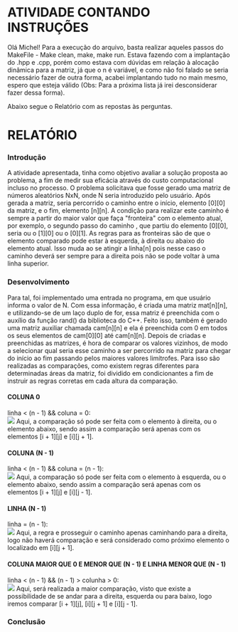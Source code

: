 # ATIVIDADE CONTANDO INSTRUÇÕES

Olá Michel! Para a execução do arquivo, basta realizar aqueles passos do MakeFile - Make clean, make, make run. Estava fazendo com a implantação do .hpp e .cpp, porém como estava com dúvidas em relação à alocação dinâmica para a matriz, já que o n é variável, e como não foi falado se seria necessário fazer de outra forma, acabei implantando tudo no main mesmo, espero que esteja válido (Obs: Para a próxima lista já irei desconsiderar fazer dessa forma).

Abaixo segue o Relatório com as repostas às perguntas.

<h1>RELATÓRIO</h1>
<h3>Introdução</h3>
A atividade apresentada, tinha como objetivo avaliar a solução proposta ao problema, a fim de medir sua eficácia através do custo computacional incluso no processo. O problema solicitava que fosse gerado uma matriz de números aleatórios NxN, onde N seria introduzido pelo usuário. Após gerada a matriz, seria percorrido o caminho entre o início, elemento [0][0] da matriz, e o fim, elemento [n][n]. A condição para realizar este caminho é sempre a partir do maior valor que faça "fronteira" com o elemento atual, por exemplo, o segundo passo do caminho , que partiu do elemento [0][0], seria ou o [1][0] ou o [0][1]. As regras para as fronteiras são de que o elemento comparado pode estar à esquerda, à direita ou abaixo do elemento atual. Isso muda ao se atingir a linha[n] pois nesse caso o caminho deverá ser sempre para a direita pois não se pode voltar à uma linha superior.

<h3>Desenvolvimento</h3>
Para tal, foi implementado uma entrada no programa, em que usuário informa o valor de N. Com essa informação, é criada uma matriz mat[n][n], e utilizando-se de um laço duplo de for, essa matriz é preenchida com o auxílio da função rand() da biblioteca do C++. Feito isso, também é gerado uma matriz auxiliar chamada cam[n][n] e ela é preenchida com 0 em todos os seus elementos de cam[0][0] até cam[n][n].
Depois de criadas e preenchidas as matrizes, é hora de comparar os valores vizinhos, de modo a selecionar qual seria esse caminho a ser percorrido na matriz para chegar do início ao fim passando pelos maiores valores limítrofes. Para isso são realizadas as comparações, como existem regras diferentes para determinadas áreas da matriz, foi dividido em condicionantes a fim de instruir as regras corretas em cada altura da comparação.
<h4>COLUNA 0</h4>
linha < (n - 1) && coluna = 0:<br>
<img src=https://user-images.githubusercontent.com/85570101/126378619-c9e86d6c-25f5-442d-baf2-cc0c6b7574ec.png>
Aqui, a comparação só pode ser feita com o elemento à direita, ou o elemento abaixo, sendo assim a comparação será apenas com os elementos [i + 1][j] e [i][j + 1].
<h4>COLUNA (N - 1)</h4>
linha < (n - 1) && coluna = (n - 1):<br>
<img src=https://user-images.githubusercontent.com/85570101/126378940-1e871754-1876-46c6-b60c-5ac44fb429fa.png>
Aqui, a comparação só pode ser feita com o elemento à esquerda, ou o elemento abaixo, sendo assim a comparação será apenas com os elementos [i + 1][j] e [i][j - 1].
<h4>LINHA (N - 1)</h4>
linha = (n - 1):<br>
<img src=https://user-images.githubusercontent.com/85570101/126379443-a2a533d3-1449-4cd3-ab47-f39bc0d69ad3.png>
Aqui, a regra e prosseguir o caminho apenas caminhando para a direita, logo não haverá comparação e será considerado como próximo elemento o localizado em [i][j + 1].
<h4>COLUNA MAIOR QUE 0 E MENOR QUE (N - 1) E LINHA MENOR QUE (N - 1)</h4>
linha < (n - 1) && (n - 1) > colunha > 0:<br>
<img src=https://user-images.githubusercontent.com/85570101/126380221-4a918b93-499e-4e73-8cfd-cffc28de7401.png>
Aqui, será realizada a maior comparação, visto que existe a possibilidade de se andar para a direita, esquerda ou para baixo, logo iremos comparar [i + 1][j], [i][j + 1] e [i][j - 1].
<h3>Conclusão</h3>

